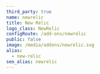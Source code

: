 ```yaml
---
third_party: true
name: newrelic
title: New Relic
logo_class: NewRelic
configRoute: /add-ons/newrelic
public: false
image: /media/addons/newrelic.svg
alias:
  - new-relic
seo_alias: newrelic
---
```

